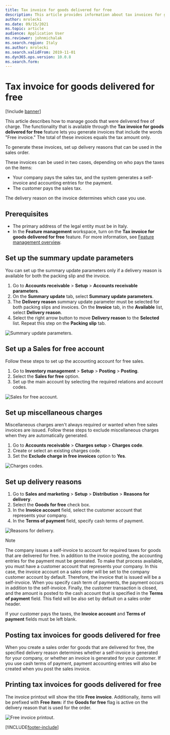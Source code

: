 ```yaml
---
title: Tax invoice for goods delivered for free
description: This article provides information about tax invoices for goods that were delivered for free.
author: mrolecki
ms.date: 09/15/2021
ms.topic: article
audience: Application User
ms.reviewer: johnmichalak
ms.search.region: Italy
ms.author: mrolecki
ms.search.validFrom: 2019-11-01
ms.dyn365.ops.version: 10.0.8
ms.search.form: 
---
```


# Tax invoice for goods delivered for free

[!include [banner](../../includes/banner.md)]

This article describes how to manage goods that were delivered free of charge. The functionality that is available through the **Tax invoice for goods delivered for free** feature lets you generate invoices that include the words "Free invoice." The total of these invoices equals the tax amount only.

To generate these invoices, set up delivery reasons that can be used in the sales order.

These invoices can be used in two cases, depending on who pays the taxes on the items:

- Your company pays the sales tax, and the system generates a self-invoice and accounting entries for the payment.
- The customer pays the sales tax.

The delivery reason on the invoice determines which case you use.

## Prerequisites

- The primary address of the legal entity must be in Italy.
- In the **Feature management** workspace, turn on the **Tax invoice for goods delivered for free** feature. For more information, see [Feature management overview](../../../fin-ops-core/fin-ops/get-started/feature-management/feature-management-overview.md).

## Set up the summary update parameters

You can set up the summary update parameters only if a delivery reason is available for both the packing slip and the invoice.

1. Go to **Accounts receivable** > **Setup** > **Accounts receivable parameters**.
2. On the **Summary update** tab, select **Summary update parameters**.
3. The **Delivery reason** summary update parameter must be selected for both packing slips and invoices. On the **Invoice** tab, in the **Available** list, select **Delivery reason**. 
4. Select the right arrow button to move **Delivery reason** to the **Selected** list. Repeat this step on the **Packing slip** tab.

  ![Summary update parameters.](../media/emea-ita-exil-free-goods-summary-update-parameters.jpg)

## Set up a Sales for free account

Follow these steps to set up the accounting account for free sales.

1. Go to **Inventory management** > **Setup** > **Posting** > **Posting**.
2. Select the **Sales for free** option.
3. Set up the main account by selecting the required relations and account codes.

  ![Sales for free account.](../media/emea-ita-exil-free-goods-sales-free-account.jpg)

## Set up miscellaneous charges

Miscellaneous charges aren't always required or wanted when free sales invoices are issued. Follow these steps to exclude miscellaneous charges when they are automatically generated.

1. Go to **Accounts receivable** > **Charges setup** > **Charges code**.
2. Create or select an existing charges code.
2. Set the **Exclude charge in free invoices** option to **Yes**.

  ![Charges codes.](../media/emea-ita-exil-free-goods-charges-codes.jpg)

## Set up delivery reasons

1. Go to **Sales and marketing** > **Setup** > **Distribution** > **Reasons for delivery**.
2. Select the **Goods for free** check box.
3. In the **Invoice account** field, select the customer account that represents your company.
4. In the **Terms of payment** field, specify cash terms of payment.

  ![Reasons for delivery.](../media/emea-ita-exil-free-goods-delivery-reason.jpg)

  > [!NOTE]
  > The company issues a self-invoice to account for required taxes for goods that are delivered for free. In addition to the invoice posting, the accounting entries for the payment must be generated. To make that process available, you must have a customer account that represents your company. In this case, the invoice account on a sales order will be set to the company customer account by default. Therefore, the invoice that is issued will be a self-invoice. When you specify cash term of payments, the payment occurs in addition to the self-invoice. Finally, the customer transaction is closed, and the amount is posted to the cash account that is specified in the **Terms of payment** field. This field will be also set by default on a sales order header.
  >
  > If your customer pays the taxes, the **Invoice account** and **Terms of payment** fields must be left blank.

## Posting tax invoices for goods delivered for free

When you create a sales order for goods that are delivered for free, the specified delivery reason determines whether a self-invoice is generated for your company, or whether an invoice is generated for your customer. If you use cash terms of payment, payment accounting entries will also be created when you post the sales invoice.

## Printing tax invoices for goods delivered for free

The invoice printout will show the title **Free invoice**. Additionally, items will be prefixed with **Free item:** if the **Goods for free** flag is active on the delivery reason that is used for the order.

![Free invoice printout.](../media/emea-ita-exil-free-tax-invoice-printout.jpg)


[!INCLUDE[footer-include](../../../includes/footer-banner.md)]
